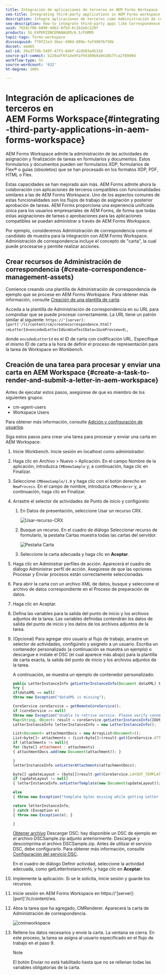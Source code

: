 ```yaml
---
title: Integración de aplicaciones de terceros en AEM Forms Workspace
seo-title: Integrating third-party applications in AEM Forms workspace
description: Integre aplicaciones de terceros como Administración de correspondencia en AEM Forms Workspace.
seo-description: How-to integrate third-party apps like Correspondence Management in AEM Forms workspace.
uuid: 7654cf86-b896-4db2-8f5d-6c1b2e6c229f
products: SG_EXPERIENCEMANAGER/6.5/FORMS
topic-tags: forms-workspace
discoiquuid: f70f21e3-3bec-490d-889e-faf496fb738b
docset: aem65
exl-id: 39a3f7db-549f-47f3-8d4f-42d583a4532d
source-git-commit: b220adf6fa3e9faf94389b9a9416b7fca2f89d9d
workflow-type: ht
source-wordcount: '632'
ht-degree: 100%

---
```


# Integración de aplicaciones de terceros en AEM Forms Workspace{#integrating-third-party-applications-in-aem-forms-workspace}

AEM Forms Workspace admite la administración de las actividades de asignación y finalización de tareas en formularios y documentos. Estos formularios y documentos pueden ser formularios XDP, formularios de Flex® o guías (obsoletos) que se han procesado en los formatos XDP, PDF, HTML o Flex.

Estas capacidades se han mejorado aún más. AEM Forms admite ahora la colaboración con aplicaciones de terceros compatibles con funcionalidades similares a las de AEM Forms Workspace. Uno de los aspectos comunes de estas funcionalidades son los flujos de trabajo de asignación y posterior aprobación de tareas. AEM Forms proporciona una experiencia unificada única para los usuarios empresariales de AEM Forms, de forma que todas estas asignaciones de tareas o aprobaciones para las aplicaciones compatibles se puedan administrar a través de AEM Forms Workspace.

Por ejemplo, consideremos Administración de correspondencia como el candidato de muestra para la integración con AEM Forms Workspace. Administración de correspondencia incluye el concepto de &quot;carta&quot;, la cual puede procesarse y permite realizar acciones.

## Crear recursos de Administración de correspondencia {#create-correspondence-management-assets}

Comience creando una plantilla de Administración de correspondencia de ejemplo que se procese en AEM Forms Workspace. Para obtener más información, consulte [Creación de una plantilla de carta](../../forms/using/create-letter.md).

Acceda a la plantilla de Administración de correspondencia en su URL para comprobar que se puede procesar correctamente. La URL tiene un patrón similar al siguiente: `https://'[server]:[port]'/lc/content/cm/createcorrespondence.html?cmLetterId=encodedLetterId&cmUseTestData=1&cmPreview=0;`,

donde `encodedLetterId` es el ID de carta con codificación URL. Especifique el mismo ID de carta a la hora de definir el proceso de representación para la tarea de Workspace en Workbench.

## Creación de una tarea para procesar y enviar una carta en AEM Workspace {#create-a-task-to-render-and-submit-a-letter-in-aem-workspace}

Antes de ejecutar estos pasos, asegúrese de que es miembro de los siguientes grupos:

* cm-agent-users
* Workspace Users

Para obtener más información, consulte [Adición y configuración de usuarios](/help/forms/using/admin-help/adding-configuring-users.md).

Siga estos pasos para crear una tarea para procesar y enviar una carta en AEM Workspace:

1. Inicie Workbench. Inicie sesión en localhost como administrador.
1. Haga clic en Archivo > Nuevo > Aplicación. En el campo Nombre de la aplicación, introduzca `CMDemoSample` y, a continuación, haga clic en Finalizar.
1. Seleccione `CMDemoSample/1.0` y haga clic con el botón derecho en `NewProcess`. En el campo de nombre, introduzca `CMRenderer` y, a continuación, haga clic en Finalizar.
1. Arrastre el selector de actividades de Punto de inicio y configúrelo:

   1. En Datos de presentación, seleccione Usar un recurso CRX.

      ![Usar-recurso-CRX](assets/useacrxasset.png)

   1. Busque un recurso. En el cuadro de diálogo Seleccionar recurso de formulario, la pestaña Cartas muestra todas las cartas del servidor.

      ![Pestaña Carta](assets/letter_tab_new.png)

   1. Seleccione la carta adecuada y haga clic en **Aceptar**.

1. Haga clic en Administrar perfiles de acción. Aparecerá el cuadro de diálogo Administrar perfil de acción. Asegúrese de que las opciones Procesar y Enviar procesos están correctamente seleccionadas.
1. Para abrir la carta con un archivo XML de datos, busque y seleccione el archivo de datos correspondiente en el Proceso de preparación de datos.
1. Haga clic en Aceptar.
1. Defina las variables para la salida del punto de inicio y los archivos adjuntos de la tarea. Las variables definidas contendrán los datos de salida del punto de inicio y los datos de los archivos adjuntos de la tarea.
1. (Opcional) Para agregar otro usuario al flujo de trabajo, arrastre un selector de actividades, configúrelo y asígnelo a un usuario. Escriba un contenedor personalizado (a continuación se muestra un ejemplo) o descargue e instale el DSC (el cual aparece más abajo) para la plantilla de carta exacta, la salida del punto de inicio y los archivos adjuntos de la tarea.

   A continuación, se muestra un ejemplo de contenedor personalizado:

   ```javascript
   public LetterInstanceInfo getLetterInstanceInfo(Document dataXML) throws Exception {
   try {
   if(dataXML == null)
   throw new Exception("dataXML is missing");
   
   CoreService coreService = getRemoteCoreService();
   if (coreService == null)
   throw new Exception("Unable to retrive service. Please verify connection details.");
   Map<String, Object> result = coreService.getLetterInstanceInfo(IOUtils.toString(dataXML.getInputStream(), "UTF-8"));
   LetterInstanceInfo letterInstanceInfo = new LetterInstanceInfo();
   
   List<Document> attachmentDocs = new ArrayList<Document>();
   List<byte[]> attachments = (List<byte[]>)result.get(CoreService.ATTACHMENT_KEY);
   if (attachments != null){
   for (byte[] attachment : attachments)
   { attachmentDocs.add(new Document(attachment)); }
   
   }
   letterInstanceInfo.setLetterAttachments(attachmentDocs);
   
   byte[] updateLayout = (byte[])result.get(CoreService.LAYOUT_TEMPLATE_KEY);
   if (updateLayout != null)
   { letterInstanceInfo.setLetterTemplate(new Document(updateLayout)); }
   
   else
   { throw new Exception("template bytes missing while getting Letter instance Info."); }
   
   return letterInstanceInfo;
   } catch (Exception e)
   { throw new Exception(e); }
   
   }
   ```

   [Obtener archivo](assets/dscsample.zip)
Descargar DSC: hay disponible un DSC de ejemplo en el archivo DSCSample.zip adjunto anteriormente. Descargue y descomprima el archivo DSCSample.zip. Antes de utilizar el servicio DSC, debe configurarlo. Para obtener más información, consulte [Configuración del servicio DSC](../../forms/using/add-action-button-in-create-correspondence-ui.md#p-configure-the-dsc-service-p).

   En el cuadro de diálogo Definir actividad, seleccione la actividad adecuada, como getLetterInstanceInfo, y haga clic en **Aceptar**.

1. Implemente la aplicación. Si se le solicita, inicie sesión y guarde los recursos.
1. Inicie sesión en AEM Forms Workspace en https://&#39;[server]:[port]&#39;/lc/content/ws.
1. Abra la tarea que ha agregado, CMRenderer. Aparecerá la carta de Administración de correspondencia.

   ![cminworkspace](assets/cminworkspace.png)

1. Rellene los datos necesarios y envíe la carta. La ventana se cierra. En este proceso, la tarea se asigna al usuario especificado en el flujo de trabajo en el paso 9.

   >[!NOTE]
   >
   >El botón Enviar no está habilitado hasta que no se rellenan todas las variables obligatorias de la carta.
